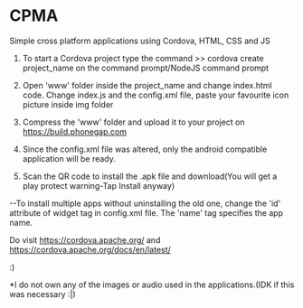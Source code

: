 # CPMA
Simple cross platform applications using Cordova, HTML, CSS and JS 

1. To start a Cordova project type the command
        >> cordova create project_name
  on the command prompt/NodeJS command prompt

2. Open 'www' folder inside the project_name and change index.html code.
Change index.js and the config.xml file, paste your favourite icon picture inside img folder

3. Compress the 'www' folder and upload it to your project on https://build.phonegap.com

4. Since the config.xml file was altered, only the android compatible application will be ready.

5. Scan the QR code to install the .apk file and download(You will get a play protect warning-Tap Install anyway)


--To install multiple apps without uninstalling the old one, change the 'id' attribute of widget tag in config.xml file.
The 'name' tag specifies the app name.
        
 Do visit https://cordova.apache.org/ and https://cordova.apache.org/docs/en/latest/ 
  
  :)



*I do not own any of the images or audio used in the applications.(IDK if this was necessary :|)

